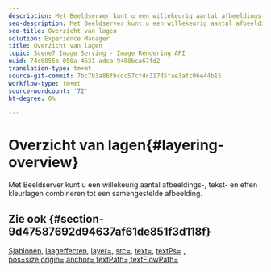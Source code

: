 ```yaml
---
description: Met Beeldserver kunt u een willekeurig aantal afbeeldings-, tekst- en effen kleurlagen combineren tot een samengestelde afbeelding.
seo-description: Met Beeldserver kunt u een willekeurig aantal afbeeldings-, tekst- en effen kleurlagen combineren tot een samengestelde afbeelding.
seo-title: Overzicht van lagen
solution: Experience Manager
title: Overzicht van lagen
topic: Scene7 Image Serving - Image Rendering API
uuid: 74c0855b-050a-4631-adea-9488bca67fd2
translation-type: tm+mt
source-git-commit: 7bc7b3a86fbcdc57cfdc31745fae3afc06e44b15
workflow-type: tm+mt
source-wordcount: '72'
ht-degree: 0%

---
```



# Overzicht van lagen{#layering-overview}

Met Beeldserver kunt u een willekeurig aantal afbeeldings-, tekst- en effen kleurlagen combineren tot een samengestelde afbeelding.

## Zie ook {#section-9d47587692d94637af61de851f3d118f}

[Sjablonen,](../../../../../../is-api/http-ref/image-serving-api-ref/c-http-protocol-reference/c-templates/c-templates.md#concept-3cd2d2adae0e41b2979b9640244d4d3e) [laageffecten](../../../../../../is-api/http-ref/image-serving-api-ref/c-http-protocol-reference/c-syntax-and-features/r-layer-effects.md#reference-82a6b5311b3d4471ad2799adb3b2201c),  [layer=](../../../../../../is-api/http-ref/image-serving-api-ref/c-http-protocol-reference/c-command-reference/r-layer.md#reference-0f8d7fbef64841dd855917bd8fc22e6d),  [src=](../../../../../../is-api/http-ref/image-serving-api-ref/c-http-protocol-reference/c-command-reference/r-src.md#reference-f6506637778c4c69bf106a7924a91ab1),  [text=](../../../../../../is-api/http-ref/image-serving-api-ref/c-http-protocol-reference/c-command-reference/r-text.md#reference-84634052e48548539a1ef63cbe41f22f),  [textPs=](../../../../../../is-api/http-ref/image-serving-api-ref/c-http-protocol-reference/c-command-reference/r-textps.md#reference-4209a2a6169f44278da2647cfb0cd767)  [ ](../../../../../../is-api/http-ref/image-serving-api-ref/c-http-protocol-reference/c-command-reference/r-pos.md#reference-65de948f4b404f1182b22119ca332143)  [ ](../../../../../../is-api/http-ref/image-serving-api-ref/c-http-protocol-reference/c-command-reference/r-size-reference.md#reference-9f54b8ad4a2e45258d23dffed3ade7c7)  [ ](../../../../../../is-api/http-ref/image-serving-api-ref/c-http-protocol-reference/c-command-reference/r-origin.md#reference-e11c7ac06e2240cc884c3fec98f05138)  [ ](../../../../../../is-api/http-ref/image-serving-api-ref/c-http-protocol-reference/c-command-reference/r-anchor.md#reference-6661e548ab284b82828d8d94c8ddeb7c)  [ ](../../../../../../is-api/http-ref/image-serving-api-ref/c-http-protocol-reference/c-command-reference/r-textpath.md#reference-b09cc0902dff4725bdb54d5da4076ccd)  [, pos=size,origin=,anchor=,textPath=,textFlowPath=](../../../../../../is-api/http-ref/image-serving-api-ref/c-http-protocol-reference/c-command-reference/r-textflowpath.md#reference-0b8d9493d71342f0b6a64a6d221584ef)
